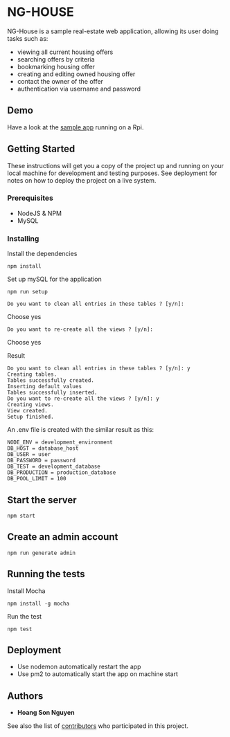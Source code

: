 # NG-HOUSE

NG-House is a sample real-estate web application, allowing its user doing tasks such as:
* viewing all current housing offers
* searching offers by criteria
* bookmarking housing offer
* creating and editing owned housing offer
* contact the owner of the offer
* authentication via username and password

## Demo

Have a look at the [sample app](https://nghouse.viewdns.net/) running on a Rpi.

## Getting Started

These instructions will get you a copy of the project up and running on your local machine for development and testing purposes. 
See deployment for notes on how to deploy the project on a live system.

### Prerequisites

* NodeJS & NPM
* MySQL

### Installing

Install the dependencies

```
npm install
```
Set up mySQL for the application

```
npm run setup
```

```
Do you want to clean all entries in these tables ? [y/n]: 
```
Choose yes

```
Do you want to re-create all the views ? [y/n]:  
```
Choose yes

Result

```
Do you want to clean all entries in these tables ? [y/n]: y
Creating tables.
Tables successfully created.
Inserting default values
Tables successfully inserted.
Do you want to re-create all the views ? [y/n]: y
Creating views.
View created.
Setup finished.
```
An .env file is created with the similar result as this:
```
NODE_ENV = development_environment
DB_HOST = database_host
DB_USER = user
DB_PASSWORD = password
DB_TEST = development_database
DB_PRODUCTION = production_database
DB_POOL_LIMIT = 100
```
## Start the server

```
npm start
```
## Create an admin account

```
npm run generate admin
```
## Running the tests

Install Mocha

```
npm install -g mocha
```
Run the test

```
npm test
```

## Deployment

* Use nodemon automatically restart the app
* Use pm2 to automatically start the app on machine start

## Authors

* **Hoang Son Nguyen**

See also the list of [contributors](https://github.com/eragonwien/NG-House/graphs/contributors) who participated in this project.
